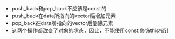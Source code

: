 * push_back和pop_back不应该是const的
* push_back在data所指向的vector后增加元素
* pop_back在data所指向的vector后删除元素
* 这两个操作都改变了对象的状态，因此，不能使用const 修饰this指针